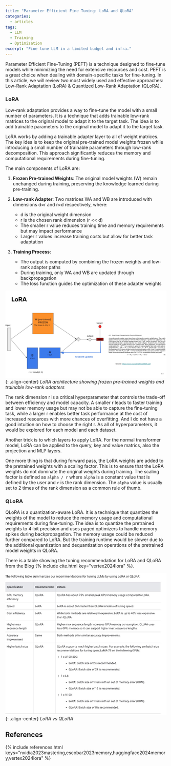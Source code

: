 ```yaml
---
title: "Parameter Efficient Fine Tuning: LoRA and QLoRA"
categories:
  - articles
tags:
  - LLM
  - Training
  - Optimization
excerpt: "Fine tune LLM in a limited budget and infra."
---
```


Parameter Efficient Fine-Tuning (PEFT) is a technique designed to fine-tune models while minimizing the need for extensive resources and cost. PEFT is a great choice when dealing with domain-specific tasks for fine-tuning. In this article, we will review two most widely used and effective approaches: Low-Rank Adaptation (LoRA) & Quantized Low-Rank Adaptation (QLoRA).

### LoRA 

Low-rank adaptation provides a way to fine-tune the model with a small number of parameters. It is a technique that adds trainable low-rank matrices to the original model to adapt it to the target task. The idea is to add trainable parameters to the original model to adapt it to the target task.

LoRA works by adding a trainable adapter layer to all of weight matrices. The key idea is to keep the original pre-trained model weights frozen while introducing a small number of trainable parameters through low-rank decomposition. This approach significantly reduces the memory and computational requirements during fine-tuning.

The main components of LoRA are:

1. **Frozen Pre-trained Weights**: The original model weights (W) remain unchanged during training, preserving the knowledge learned during pre-training.

2. **Low-rank Adapter**: Two matrices WA and WB are introduced with dimensions d×r and r×d respectively, where:
   - d is the original weight dimension
   - r is the chosen rank dimension (r << d)
   - The smaller r value reduces training time and memory requirements but may impact performance
   - Larger r values increase training costs but allow for better task adaptation

3. **Training Process**: 
   - The output is computed by combining the frozen weights and low-rank adapter paths
   - During training, only WA and WB are updated through backpropagation
   - The loss function guides the optimization of these adapter weights

![LoRA Architecture](/assets/images/articles/lora.jpg){: .align-center}
*LoRA architecture showing frozen pre-trained weights and trainable low-rank adapters*

The rank dimension r is a critical hyperparameter that controls the trade-off between efficiency and model capacity. A smaller r leads to faster training and lower memory usage but may not be able to capture the fine-tuning task, while a larger r enables better task performance at the cost of increased resources with more chances of overfitting. And I do not have a good intuition on how to choose the right r. As all of hyperparameters, it would be explored for each model and each dataset.

Another trick is to which layers to apply LoRA. For the normal transformer model, LoRA can be applied to the query, key and value matrics, also the projection and MLP layers.

One more thing is that during forward pass, the LoRA weights are added to the pretrained weights with a scaling factor. This is to ensure that the LoRA weights do not dominate the original weights during training. The scaling factor is defined as `alpha / r` where `alpha` is a constant value that is defined by the user and `r` is the rank dimension. The `alpha` value is usually set to 2 times of the rank dimension as a common rule of thumb.

### QLoRA

QLoRA is a quantization-aware LoRA. It is a technique that quantizes the weights of the model to reduce the memory usage and computational requirements during fine-tuning. The idea is to quantize the pretrained weights to 4-bit precision and uses paged optimizers to handle memory spikes during backpropagation. The memory usage could be reduced further compared to LoRA. But the training runtime would be slower due to the additional quantization and dequantization operations of the pretrained model weights in QLoRA.


There is a table showing the tuning recommendation for LoRA and QLoRA from the Blog {% include cite.html key="vertex2024lora" %}.

![Tuning Recommendation](/assets/images/articles/lora_compare.png){: .align-center}
*LoRA vs QLoRA*


## References

{% include references.html keys="nvidia2023mastering,escobar2023memory,huggingface2024memory,vertex2024lora" %}



